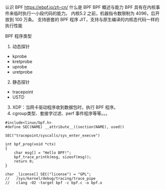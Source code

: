 认识 BPF
https://ebpf.io/zh-cn/
什么是 BPF
BPF 概述与能力
BPF 具有在内核事件来临时执行一小段代码的能力。
内核5.2 之前，机器指令数限制为 4096，后开放到 100 万条。
支持嵌套的 BPF 程序
JIT，支持与原生编译的内核态代码一样的执行性能

BPF 程序类型

1. 动态探针
- kprobe
- kretprobe
- uprobe
- uretprobe

2. 静态探针
- tracepoint
- USTD

3. XDP：当网卡驱动程序收到数据包时，执行 BPF 程序。
4. cgroup类型、套接字过滤、perf 事件程序等等。。。

```
#include<linux/bpf.h>
#define SEC(NAME) __attribute__((section(NAME), used))

SEC("tracepoint/syscalls/sys_enter_execve")

int bpf_prog(void *ctx) 
{
    char msg[] = "Hello BPF!";
    bpf_trace_printk(msg, sizeof(msg));
    return 0;
}

char _license[] SEC("license") = "GPL";
//   /sys/kernel/debug/tracing/trace_pipe
//   clang -O2 -target bpf -c bpf.c -o bpf.o
```

```

```
